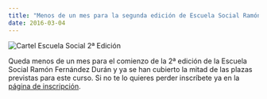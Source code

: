 ```yaml
---
title: "Menos de un mes para la segunda edición de Escuela Social Ramón Fernández Durán"
date: 2016-03-04
---
```


<img class="figure" src="/images/cartel_escuela_2016.jpg" alt="Cartel Escuela Social 2ª Edición"/>

Queda menos de un mes para el comienzo de la 2ª edición de la Escuela Social Ramón Fernández Durán y ya se han cubierto la mitad de las plazas previstas para este curso. Si no te lo quieres perder inscríbete ya en la [página de inscripción](http://escuelaramonfdez.org/inscripcion).


